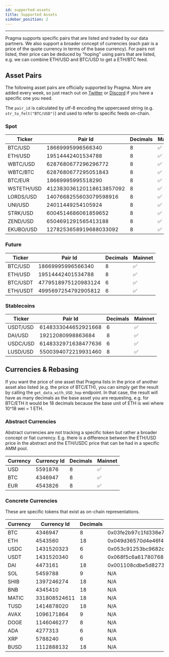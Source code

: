 ```yaml
---
id: supported-assets
title: Supported Assets
sidebar_position: 2
---
```


---

Pragma supports specific pairs that are listed and traded by our data partners. We also support a broader concept of currencies (each pair is a price of the quote currency in terms of the base currency). For pairs not listed, their price can be deduced by "hoping" using pairs that are listed, e.g. we can combine ETH/USD and BTC/USD to get a ETH/BTC feed.

## Asset Pairs

The following asset pairs are officially supported by Pragma. More are added every week, so just reach out on [Twitter](https://twitter.com/PragmaOracle) or [Discord](https://discord.com/invite/N7sM7VzfJB) if you have a specific one you need.

The `pair_id` is calculated by utf-8 encoding the uppercased string (e.g. `str_to_felt("BTC/USD")`) and used to refer to specific feeds on-chain.

### Spot

| Ticker     | Pair Id                  | Decimals | Mainnet |
| ---------- | ------------------------ | -------- | ------- |
| BTC/USD    | 18669995996566340        | 8        | ✅      |
| ETH/USD    | 19514442401534788        | 8        | ✅      |
| WBTC/USD   | 6287680677296296772      | 8        | ✅      |
| WBTC/BTC   | 6287680677295051843      | 8        | ✅      |
| BTC/EUR    | 18669995995518290        | 8        | ✅      |
| WSTETH/USD | 412383036120118613857092 | 8        | ✅      |
| LORDS/USD  | 1407668255603079598916   | 8        | ✅      |
| UNI/USD    | 24011449254105924        | 8        | ✅      |
| STRK/USD   | 6004514686061859652      | 8        | ✅      |
| ZEND/USD   | 6504691291565413188      | 8        | ✅      |
| EKUBO/USD   | 1278253658919688033092      | 8        | ✅      |

### Future

| Ticker   | Pair Id             | Decimals | Mainnet |
| -------- | ------------------- | -------- | ------- |
| BTC/USD  | 18669995996566340   | 8        | ✅      |
| ETH/USD  | 19514442401534788   | 8        | ✅      |
| BTC/USDT | 4779518975120983124 | 6        | ✅      |
| ETH/USDT | 4995697254792905812 | 6        | ✅      |

### Stablecoins

| Ticker   | Pair Id             | Decimals | Mainnet |
| -------- | ------------------- | -------- | ------- |
| USDT/USD | 6148333044652921668 | 6        | ✅      |
| DAI/USD  | 19212080998863684   | 8        | ✅      |
| USDC/USD | 6148332971638477636 | 6        | ✅      |
| LUSD/USD | 5500394072219931460 | 8        | ✅      |

## Currencies & Rebasing

If you want the price of one asset that Pragma lists in the price of another asset also listed (e.g. the price of BTC/ETH), you can simply get the result by calling the `get_data_with_USD_hop` endpoint. In that case, the result will have as many decimals as the base asset you are requesting, e.g. for BTC/ETH it would be 18 decimals because the base unit of ETH is wei where 10^18 wei = 1 ETH.

### Abstract Currencies

Abstract currencies are not tracking a specific token but rather a broader concept or fiat currency. E.g. there is a difference between the ETH/USD price in the abstract and the ETH/USDC price that can be had in a specific AMM pool.

| Currency | Currency Id | Decimals | Mainnet |
| -------- | ----------- | -------- | ------- |
| USD      | 5591876     | 8        | ✅      |
| BTC      | 4346947     | 8        | ✅      |
| EUR      | 4543826     | 8        | ✅      |

### Concrete Currencies

These are specific tokens that exist as on-chain representations.

| Currency | Currency Id  | Decimals | Starknet address Mainnet                                           | Ethereum address Mainnet                   | Starknet address Testnet                                           |
| -------- | ------------ | -------- | ------------------------------------------------------------------ | ------------------------------------------ | ------------------------------------------------------------------ |
| BTC      | 4346947      | 8        | 0x03fe2b97c1fd336e750087d68b9b867997fd64a2661ff3ca5a7c771641e8e7ac | 0x2260fac5e5542a773aa44fbcfedf7c193bc2c599 | 0x12d537dc323c439dc65c976fad242d5610d27cfb5f31689a0a319b8be7f3d56  |
| ETH      | 4543560      | 18       | 0x049d36570d4e46f48e99674bd3fcc84644ddd6b96f7c741b1562b82f9e004dc7 | 0x0000000000000000000000000000000000000000 | 0x049d36570d4e46f48e99674bd3fcc84644ddd6b96f7c741b1562b82f9e004dc7 |
| USDC     | 1431520323   | 6        | 0x053c91253bc9682c04929ca02ed00b3e423f6710d2ee7e0d5ebb06f3ecf368a8 | 0xa0b86991c6218b36c1d19d4a2e9eb0ce3606eb48 | 0x001d5b64feabc8ac7c839753994f469704c6fabdd45c8fe6d26ed57b5eb79057 |
| USDT     | 1431520340   | 6        | 0x068f5c6a61780768455de69077e07e89787839bf8166decfbf92b645209c0fb8 | 0xdac17f958d2ee523a2206206994597c13d831ec7 | 0x386e8d061177f19b3b485c20e31137e6f6bc497cc635ccdfcab96fadf5add6a  |
| DAI      | 4473161      | 18       | 0x001108cdbe5d82737b9057590adaf97d34e74b5452f0628161d237746b6fe69e | 0x6B175474E89094C44Da98b954EedeAC495271d0F | 0x0278f24c3e74cbf7a375ec099df306289beb0605a346277d200b791a7f811a19 |
| SOL      | 5459788      | 9        | N/A                                                                | 0xd31a59c85ae9d8edefec411d448f90841571b89c | N/A                                                                |
| SHIB     | 1397246274   | 18       | N/A                                                                | 0x95aD61b0a150d79219dCF64E1E6Cc01f0B64C4cE | N/A                                                                |
| BNB      | 4345410      | 18       | N/A                                                                | 0xB8c77482e45F1F44dE1745F52C74426C631bDD52 | N/A                                                                |
| MATIC    | 331808524611 | 18       | N/A                                                                | 0x7d1afa7b718fb893db30a3abc0cfc608aacfebb0 | N/A                                                                |
| TUSD     | 1414878020   | 18       | N/A                                                                | 0x0000000000085d4780B73119b644AE5ecd22b376 | N/A                                                                |
| AVAX     | 1096171864   | 9        | N/A                                                                | N/A                                        | N/A                                                                |
| DOGE     | 1146046277   | 8        | N/A                                                                | N/A                                        | N/A                                                                |
| ADA      | 4277313      | 6        | N/A                                                                | N/A                                        | N/A                                                                |
| XRP      | 5788240      | 6        | N/A                                                                | N/A                                        | N/A                                                                |
| BUSD     | 1112888132   | 18       | N/A                                                                | N/A                                        | N/A                                                                |
